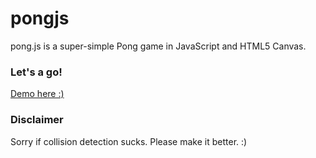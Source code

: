 pongjs
======

pong.js is a super-simple Pong game in JavaScript and HTML5 Canvas.

### Let's a go!

[Demo here :)](http://ryanseys.github.io/pongjs/)

### Disclaimer
Sorry if collision detection sucks. Please make it better. :)
